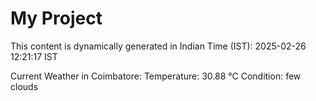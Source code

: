 # My Project

This content is dynamically generated in Indian Time (IST): 2025-02-26 12:21:17 IST


Current Weather in Coimbatore:
Temperature: 30.88 °C
Condition: few clouds
